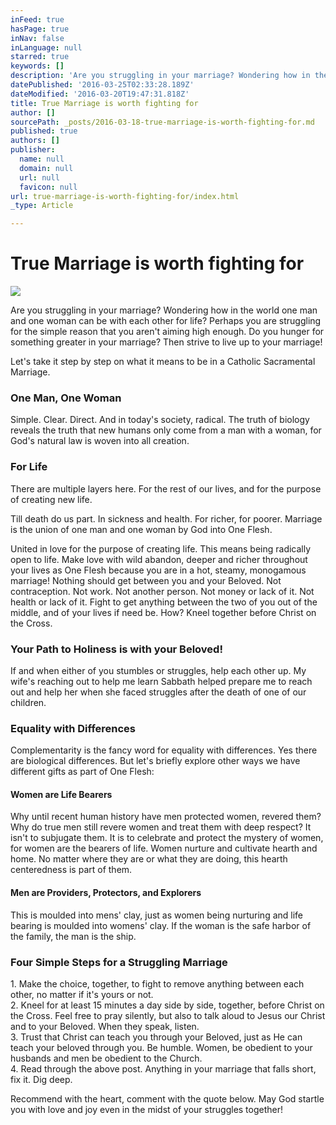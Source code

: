 ```yaml
---
inFeed: true
hasPage: true
inNav: false
inLanguage: null
starred: true
keywords: []
description: 'Are you struggling in your marriage? Wondering how in the world one man and one woman can be with each other for life? Perhaps you are struggling for the simple reason that you aren’t aiming high enough. Do you hunger for something greater in your marriage? Then strive to live up to your marriage!'
datePublished: '2016-03-25T02:33:28.189Z'
dateModified: '2016-03-20T19:47:31.818Z'
title: True Marriage is worth fighting for
author: []
sourcePath: _posts/2016-03-18-true-marriage-is-worth-fighting-for.md
published: true
authors: []
publisher:
  name: null
  domain: null
  url: null
  favicon: null
url: true-marriage-is-worth-fighting-for/index.html
_type: Article

---
```

# True Marriage is worth fighting for
![](https://s3-us-west-2.amazonaws.com/the-grid-img/p/92b4c19b9af2bef156c8e1fa5defead62500e0e4.jpg)

Are you struggling in your marriage? Wondering how in the world one man and one woman can be with each other for life? Perhaps you are struggling for the simple reason that you aren't aiming high enough. Do you hunger for something greater in your marriage? Then strive to live up to your marriage!

Let's take it step by step on what it means to be in a Catholic Sacramental Marriage.

### **One Man, One Woman**

Simple. Clear. Direct. And in today's society, radical. The truth of biology reveals the truth that new humans only come from a man with a woman, for God's natural law is woven into all creation.

### **For Life**

There are multiple layers here. For the rest of our lives, and for the purpose of creating new life.

Till death do us part. In sickness and health. For richer, for poorer. Marriage is the union of one man and one woman by God into One Flesh.

United in love for the purpose of creating life. This means being radically open to life. Make love with wild abandon, deeper and richer throughout your lives as One Flesh because you are in a hot, steamy, monogamous marriage! Nothing should get between you and your Beloved. Not contraception. Not work. Not another person. Not money or lack of it. Not health or lack of it. Fight to get anything between the two of you out of the middle, and of your lives if need be. How? Kneel together before Christ on the Cross.

### Your Path to Holiness is with your Beloved!

If and when either of you stumbles or struggles, help each other up. My wife's reaching out to help me learn Sabbath helped prepare me to reach out and help her when she faced struggles after the death of one of our children.

### Equality with Differences

Complementarity is the fancy word for equality with differences. Yes there are biological differences. But let's briefly explore other ways we have different gifts as part of One Flesh:

#### Women are Life Bearers

Why until recent human history have men protected women, revered them? Why do true men still revere women and treat them with deep respect? It isn't to subjugate them. It is to celebrate and protect the mystery of women, for women are the bearers of life. Women nurture and cultivate hearth and home. No matter where they are or what they are doing, this hearth centeredness is part of them.

#### Men are Providers, Protectors, and Explorers

This is moulded into mens' clay, just as women being nurturing and life bearing is moulded into womens' clay. If the woman is the safe harbor of the family, the man is the ship.

### Four Simple Steps for a Struggling Marriage

1\. Make the choice, together, to fight to remove anything between each other, no matter if it's yours or not.  
2\. Kneel for at least 15 minutes a day side by side, together, before Christ on the Cross. Feel free to pray silently, but also to talk aloud to Jesus our Christ and to your Beloved. When they speak, listen.  
3\. Trust that Christ can teach you through your Beloved, just as He can teach your beloved through you. Be humble. Women, be obedient to your husbands and men be obedient to the Church.  
4\. Read through the above post. Anything in your marriage that falls short, fix it. Dig deep.

Recommend with the heart, comment with the quote below. May God startle you with love and joy even in the midst of your struggles together!